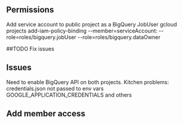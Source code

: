 ## Permissions 
Add service account to public project as a BigQuery JobUser
gcloud projects add-iam-policy-binding <public-project-id> --member=serviceAccount:<service-account-email> --role=roles/bigquery.jobUser
--role=roles/bigquery.dataOwner

##TODO Fix issues
## Issues 
Need to enable BigQuery API on both projects.
Kitchen problems:
credentials.json not passed to env vars GOOGLE_APPLICATION_CREDENTIALS and others

## Add member access

